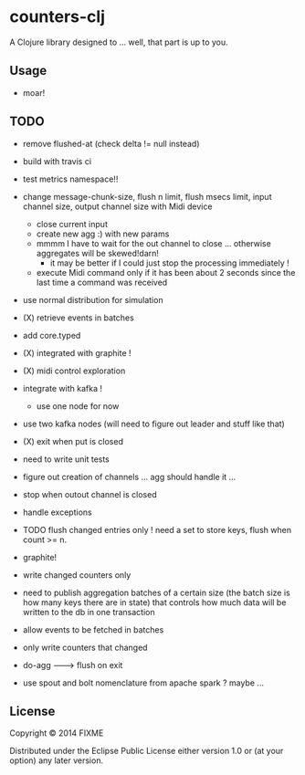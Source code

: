 # counters-clj

A Clojure library designed to ... well, that part is up to you.

## Usage

- moar!

## TODO

- remove flushed-at (check delta != null instead)

- build with travis ci

- test metrics namespace!!

- change message-chunk-size, flush n limit, flush msecs limit, input channel size, output channel size with Midi device
  - close current input
  - create new agg :) with new params
  - mmmm I have to wait for the out channel to close ... otherwise aggregates will be skewed!darn!
    - it may be better if I could just stop the processing immediately !
  - execute Midi command only if it has been about 2 seconds since the last time a command was received

- use normal distribution for simulation

- (X) retrieve events in batches

- add core.typed

- (X) integrated with graphite !

- (X) midi control exploration

- integrate with kafka !
  - use one node for now

- use two kafka nodes (will need to figure out leader and stuff like that)

- (X) exit when put is closed

- need to write unit tests

- figure out creation of channels ... agg should handle it ...

- stop when outout channel is closed

- handle exceptions

- TODO flush changed entries only ! need a set to store keys, flush when count >= n.

- graphite!

- write changed counters only

- need to publish aggregation batches of a certain size  (the batch size is how many keys there are in state) that controls how much data will be written to the db in one transaction

- allow events to be fetched in batches

- only write counters that changed

- do-agg ---> flush on exit

- use spout and bolt nomenclature from apache spark ? maybe ...

## License

Copyright © 2014 FIXME

Distributed under the Eclipse Public License either version 1.0 or (at your option) any later version.
